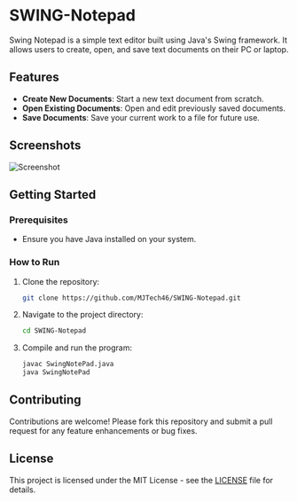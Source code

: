 # SWING-Notepad
Swing Notepad is a simple text editor built using Java's Swing framework. It allows users to create, open, and save text documents on their PC or laptop.

## Features

- **Create New Documents**: Start a new text document from scratch.
- **Open Existing Documents**: Open and edit previously saved documents.
- **Save Documents**: Save your current work to a file for future use.

## Screenshots

![Screenshot](https://github.com/user-attachments/assets/3a0b1ecf-ee20-4566-a1d0-079f5512f6af)

## Getting Started

### Prerequisites

- Ensure you have Java installed on your system.

### How to Run

1. Clone the repository:
    ```bash
    git clone https://github.com/MJTech46/SWING-Notepad.git
    ```

2. Navigate to the project directory:
    ```bash
    cd SWING-Notepad
    ```

3. Compile and run the program:
    ```bash
    javac SwingNotePad.java
    java SwingNotePad
    ```

## Contributing

Contributions are welcome! Please fork this repository and submit a pull request for any feature enhancements or bug fixes.

## License

This project is licensed under the MIT License - see the [LICENSE](LICENSE) file for details.
